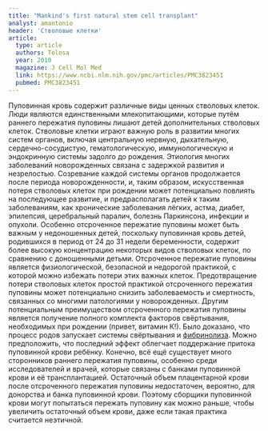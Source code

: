 ```yaml
---
title: "Mankind's first natural stem cell transplant"
analyst: amantonio
header: 'Стволовые клетки'
article:
  type: article
  authors: Tolosa
  year: 2010
  magazine: J Cell Mol Med
  link: https://www.ncbi.nlm.nih.gov/pmc/articles/PMC3823451
  pubmed: PMC3823451
---
```


Пуповинная кровь содержит различные виды ценных стволовых клеток. Люди являются единственными млекопитающими, которые путём раннего пережатия пуповины лишают детей дополнительных стволовых клеток. Стволовые клетки играют важную роль в развитии многих систем органов, включая центральную нервную, дыхательную, сердечно-сосудистую, гематологическую, иммунологическую и эндокринную системы задолго до рождения. Этиология многих заболеваний новорожденных связана с задержкой развития и незрелостью. Созревание каждой системы органов продолжается после периода новорожденности, и, таким образом, искусственная потеря стволовых клеток при рождении может потенциально повлиять на последующее развитие, и предрасполагать детей к таким заболеваниям, как хронические заболевания лёгких, астма, диабет, эпилепсия, церебральный паралич, болезнь Паркинсона, инфекции и опухоли.
Особенно отсроченное пережатие пуповины может быть важным у недоношенных детей, поскольку пуповинная кровь детей, родившихся в период от 24 до 31 недели беременности, содержит более высокую концентрацию некоторых видов стволовых клеток, по сравнению с доношенными детьми. Отсроченное пережатие пуповины является физиологической, безопасной и недорогой практикой, с которой можно избежать потери этих важных клеток. Предотвращение потери стволовых клеток простой практикой отсроченного пережатия пуповины может потенциально снизить заболеваемость и смертность, связанных со многими патологиями у новорожденных.
Другим потенциальным преимуществом отсроченного пережатия пуповины является получение полного комплекта факторов свёртывания, необходимых при рождении (привет, витамин К!). Было доказано, что процесс родов запускает системы свёртывания и [фибринолиза](https://ru.wikipedia.org/wiki/Фибринолиз). Можно предположить, что последний эффект облегчает поддержание притока пуповинной крови ребёнку.
Конечно, всё ещё существует много сторонников раннего пережатия пуповины, особенно среди исследователей и врачей, которые связаны с банками пуповинной крови и её трансплантацией. Остаточный объем плацентарной крови после отсроченного пережатия пуповины недостаточен, вероятно, для донорства и банка пуповинной крови. Поэтому сборщики пуповинной крови могут попытаться пережать пуповину как можно раньше, чтобы увеличить остаточный объем крови, даже если такая практика считается неэтичной.
